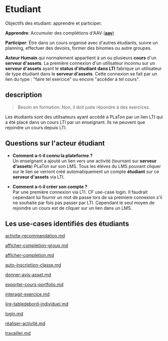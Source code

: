  
# Etudiant  

Objectifs des etudiant: apprendre et participer.

**Apprendre**: Accumuler des complétions d'AAV (**[aav](https://github.com/PremierLangage/plconception/tree/master/conception/concept/aav.md)**)

**Participer**: Être dans un cours organisé avec d'autres étudiants, suivre un planning, effectuer des devoirs, former des binomes ou autre groupes.

**Acteur Humain** qui normalement appartient à un ou plusieurs **cours** d'un **serveur d'assets**. La première connexion d'un utilisateur inconnu sur un **serveur d'assets** ayant le **status d'étudiant dans LTI** fabrique un utilisateur de type étudiant dans le **serveur d'assets**. Cette connexion se fait par un lien du type : "faire tel exercice" ou encore "accéder à tel cours".

## description

> Besoin en formation: Non, il doit juste répondre à des exercices.

Les étudiants sont des utilisateurs ayant accédé à PLaTon par un lien LTI qui a été placé dans un cours LTI par un enseignant. Ils ne peuvent que rejoindre un cours depuis LTI. 

## Questions sur l'acteur étudiant

* **Comment a-t-il connu la plateforme ?** \
  Un enseignant a ajouté un lien vers une activité (tournant sur **serveur d'assets**) PLaTon sur son LMS. Tous les élèves du LMS pouvant cliquer sur le lien se verront créé automatiquement un compte **étudiant** sur ce **serveur d'assets** via LTI.
  
* **Comment a-t-il créer son compte ?** \
  Par une première connexion via LTI. CF use-case login. Il faudrait cependant lui fournir un mot de passe lors de sa premiere connexion s'il ne souhaite par fois pas passer par LTI. Cependant le seul moyen de rejoindre un cours est de cliquer sur un lien dans un LMS.

## Les use-cases identifiés des étudiants

[activite-recommandation.md](https://github.com/PremierLangage/platon-conception/blob/master/UC/Etudiant/activite-recommandation.md)

[afficher-completion-group.md](https://github.com/PremierLangage/platon-conception/blob/master/UC/Etudiant/afficher-completion-group.md)

[afficher-completion.md](https://github.com/PremierLangage/platon-conception/blob/master/UC/Etudiant/afficher-completion.md)

[auto-inscription-classe.md](https://github.com/PremierLangage/platon-conception/blob/master/UC/Etudiant/auto-inscription-classe.md)

[donner-avis-asset.md](https://github.com/PremierLangage/platon-conception/blob/master/UC/Etudiant/donner-avis-asset.md)

[exporter-cours-portfolio.md](https://github.com/PremierLangage/platon-conception/blob/master/UC/Etudiant/exporter-cours-portfolio.md)

[interagir-exercice.md](https://github.com/PremierLangage/platon-conception/blob/master/UC/Etudiant/interagir-exercice.md)

[lire-tabledebord-individuel.md](https://github.com/PremierLangage/platon-conception/blob/master/UC/Etudiant/lire-tabledebord-individuel.md)

[login.md](https://github.com/PremierLangage/platon-conception/blob/master/UC/Etudiant/login.md)

[réaliser-activité.md](https://github.com/PremierLangage/platon-conception/blob/master/UC/Etudiant/r%C3%A9aliser-activit%C3%A9.md)

[travailler.md](https://github.com/PremierLangage/platon-conception/blob/master/UC/Etudiant/travailler.md)
